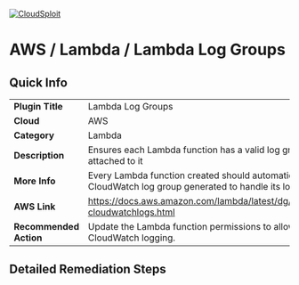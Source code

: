 [![CloudSploit](https://cloudsploit.com/img/logo-new-big-text-100.png "CloudSploit")](https://cloudsploit.com)

# AWS / Lambda / Lambda Log Groups

## Quick Info

| | |
|-|-|
| **Plugin Title** | Lambda Log Groups |
| **Cloud** | AWS |
| **Category** | Lambda |
| **Description** | Ensures each Lambda function has a valid log group attached to it |
| **More Info** | Every Lambda function created should automatically have a CloudWatch log group generated to handle its log streams. |
| **AWS Link** | https://docs.aws.amazon.com/lambda/latest/dg/monitoring-cloudwatchlogs.html |
| **Recommended Action** | Update the Lambda function permissions to allow CloudWatch logging. |

## Detailed Remediation Steps




